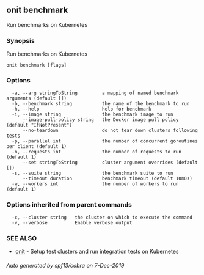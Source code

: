 ## onit benchmark

Run benchmarks on Kubernetes

### Synopsis

Run benchmarks on Kubernetes

```
onit benchmark [flags]
```

### Options

```
  -a, --arg stringToString         a mapping of named benchmark arguments (default [])
  -b, --benchmark string           the name of the benchmark to run
  -h, --help                       help for benchmark
  -i, --image string               the benchmark image to run
      --image-pull-policy string   the Docker image pull policy (default "IfNotPresent")
      --no-teardown                do not tear down clusters following tests
  -p, --parallel int               the number of concurrent goroutines per client (default 1)
  -n, --requests int               the number of requests to run (default 1)
      --set stringToString         cluster argument overrides (default [])
  -s, --suite string               the benchmark suite to run
      --timeout duration           benchmark timeout (default 10m0s)
  -w, --workers int                the number of workers to run (default 1)
```

### Options inherited from parent commands

```
  -c, --cluster string   the cluster on which to execute the command
  -v, --verbose          Enable verbose output
```

### SEE ALSO

* [onit](onit.md)	 - Setup test clusters and run integration tests on Kubernetes

###### Auto generated by spf13/cobra on 7-Dec-2019
